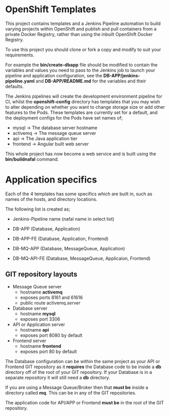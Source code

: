 # OpenShift Templates

This project contains templates and a Jenkins Pipeline automation to build varying projects within OpenShift and publish and pull containers from a private Docker Registry, rather than using the inbuilt OpenShift Docker Registry.

To use this project you should clone or fork a copy and modify to suit your requirements.

For example the **bin/create-dbapp** file should be modified to contain the variables and values you need to pass to the Jenkins job to launch your pipeline and application configuration, see the **DB-APP/jenkins-pipeline.yaml** and **DB-APP/README.md** for the variables and their defaults.

The Jenkins pipelines will create the development environment pipeline for CI, whilst the **openshift-config** directory has templates that you may wish to alter depending on whether you want to change storage size or add other features to the Pods.  These templates are currently set for a default, and the deployment configs for the Pods have set names of;

* mysql    -> The database server hostname
* activemq -> The message queue server
* api      -> The Java application tier
* frontend -> Angular built web server

This whole project has now become a web service and is built using the **bin/buildnafal** command.

# Application specifics

Each of the 4 templates has some specifics which are built in, such as names of the hosts, and directory locations.

The following list is created as;
* Jenkins-Pipeline name (nafal name in select list)

* DB-APP (Database, Application)
* DB-APP-FE (Database, Application, Frontend)
* DB-MQ-APP (Database, MessageQueue, Application)
* DB-MQ-API-FE (Database, MessageQueue, Applicaion, Frontend)

## GIT repository layouts

* Message Queue server
  * hostname **activemq**
  * exposes ports 8161 and 61616
  * public route activemq._server_
* Database server
  * hostname **mysql**
  * exposes port 3306
* API or Application server
  * hostname **api**
  * exposes port 8080 by default
* Frontend server
  * hostname **frontend**
  * exposes port 80 by default

The Database configuration can be within the same project as your API or Frontend GIT repository as it **requires** the Database code to be inside a **db** directory off of the root of your GIT repository.  If your Database is in a separate repository it will still need a **db** directory.

If you are using a Message Queue/Broker then that **must be** inside a directory called **mq**.  This can be in any of the GIT repositories.

The application code for API/APP or Frontend **must be** in the root of the GIT repository.
